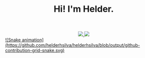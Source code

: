 <header>
  <h1 align="center"> Hi! I'm Helder. </h1>
</header>

<div align="center">
  <a href="https://github.com/helderhsilva">
  <img height="180em" src="https://github-readme-stats.vercel.app/api?username=helderhsilva&show_icons=true&theme=ocean_dark&include_all_commits=true&count_private=true"/>
  <img height="180em" src="https://github-readme-stats.vercel.app/api/top-langs/?username=helderhsilva&layout=compact&langs_count=7&theme=ocean_dark"/>
</div>

  
<div>
  ![Snake animation](https://github.com/helderhsilva/helderhsilva/blob/output/github-contribution-grid-snake.svg)
</div>
